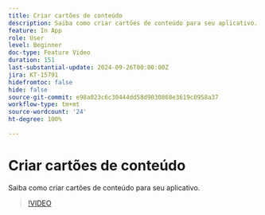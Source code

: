 ```yaml
---
title: Criar cartões de conteúdo
description: Saiba como criar cartões de conteúdo para seu aplicativo.
feature: In App
role: User
level: Beginner
doc-type: Feature Video
duration: 151
last-substantial-update: 2024-09-26T00:00:00Z
jira: KT-15791
hidefromtoc: false
hide: false
source-git-commit: e98a023c6c30444dd58d9030868e3619c0958a37
workflow-type: tm+mt
source-wordcount: '24'
ht-degree: 100%

---
```



# Criar cartões de conteúdo

Saiba como criar cartões de conteúdo para seu aplicativo.

>[!VIDEO](https://video.tv.adobe.com/v/3434783/?learn=on)
